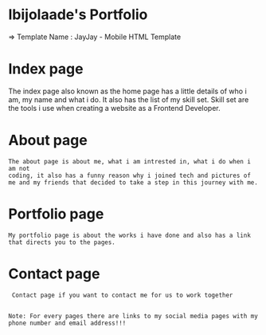 # Ibijolaade's Portfolio

=>  Template Name    : JayJay - Mobile  HTML Template
   
  # Index page
   The index page also known as the home page has a little details 
   of who i am, my name and what i do. It also has the list of my skill set. Skill set are the tools i use when creating a website as a Frontend Developer.
  

  # About page
    The about page is about me, what i am intrested in, what i do when i am not 
    coding, it also has a funny reason why i joined tech and pictures of me and my friends that decided to take a step in this journey with me. 
  

  # Portfolio page
    My portfolio page is about the works i have done and also has a link that directs you to the pages.
    

  # Contact page
     Contact page if you want to contact me for us to work together
    

    Note: For every pages there are links to my social media pages with my phone number and email address!!!
